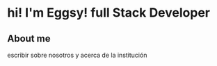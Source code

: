 # hi! I'm Eggsy! full Stack Developer
## About me 
escribir sobre nosotros y acerca de la institución
